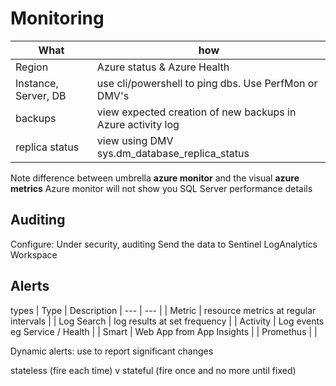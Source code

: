 # Monitoring

| What | how |
| --- | --- | 
| Region | Azure status & Azure Health |
| Instance, Server, DB | use cli/powershell to ping dbs. Use PerfMon or DMV's |
| backups | view expected creation of new backups in Azure activity log |
| replica status | view using DMV sys.dm_database_replica_status |

Note difference between umbrella **azure monitor** and the visual **azure metrics**
Azure monitor will not show you SQL Server performance details

## Auditing
Configure: Under security, auditing
Send the data to Sentinel LogAnalytics Workspace

## Alerts 
types
| Type | Description
| --- | --- |
| Metric | resource metrics at regular intervals |
| Log Search | log results at set frequency | 
| Activity | Log events eg Service / Health | 
| Smart | Web App from App Insights | 
| Promethus | |

Dynamic alerts: use to report significant changes   

stateless (fire each time) v stateful (fire once and no more until fixed)